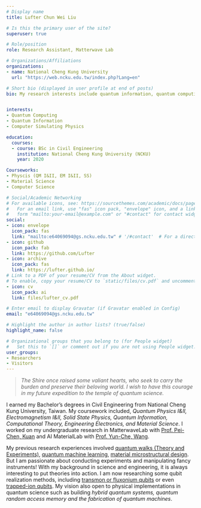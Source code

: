 ```yaml
---
# Display name
title: Lufter Chun Wei Liu

# Is this the primary user of the site?
superuser: true

# Role/position
role: Research Assistant, Matterwave Lab

# Organizations/Affiliations
organizations:
- name: National Cheng Kung University
  url: "https://web.ncku.edu.tw/index.php?Lang=en"

# Short bio (displayed in user profile at end of posts)
bio: My research interests include quantum information, quantum computing, computer simulating physics.


interests:
- Quantum Computing
- Quantum Information
- Computer Simulating Physics

education:
  courses:
  - course: BSc in Civil Engineering
    institution: National Cheng Kung University (NCKU)
    year: 2020

Courseworks:
- Physcis (QM I&II, EM I&II, SS)
- Material Science
- Computer Science

# Social/Academic Networking
# For available icons, see: https://sourcethemes.com/academic/docs/page-builder/#icons
#   For an email link, use "fas" icon pack, "envelope" icon, and a link in the
#   form "mailto:your-email@example.com" or "#contact" for contact widget.
social:
- icon: envelope
  icon_pack: fas
  link: "mailto:e64069094@gs.ncku.edu.tw" # '/#contact'  # For a direct email link, use "mailto:test@example.org".
- icon: github
  icon_pack: fab
  link: https://github.com/Lufter
- icon: archive
  icon_pack: fas
  link: https://lufter.github.io/
# Link to a PDF of your resume/CV from the About widget.
# To enable, copy your resume/CV to `static/files/cv.pdf` and uncomment the lines below.
- icon: cv
  icon_pack: ai
  link: files/lufter_cv.pdf

# Enter email to display Gravatar (if Gravatar enabled in Config)
email: "e64069094@gs.ncku.edu.tw"

# Highlight the author in author lists? (true/false)
highlight_name: false

# Organizational groups that you belong to (for People widget)
#   Set this to `[]` or comment out if you are not using People widget.
user_groups:
- Researchers
- Visitors
---
```


>*The Shire once raised some valiant hearts, who seek to carry the burden and preserve their beloving world. I wish to have this courage in my future expedition to the temple of quantum science.*

I earned my Bachelor’s degrees in Civil Engineering from National Cheng Kung University, Taiwan. My coursework included, *Quantum Physics I&II, Electromagnetism I&II, Solid State Physics, Quantum Information, Computational Theory, Engineering Electronics, and Material Science*. I worked on my undergraduate research in MatterwaveLab with [Prof. Pei-Chen, Kuan](https://thelm2005.wixsite.com/website) and AI MaterialLab with [Prof. Yun-Che, Wang](http://myweb.ncku.edu.tw/~yunche/). 

My previous research experiences involved [quantum walks (Theory and Experiments)](https://lufteracademy.netlify.app/project/mwqw/), [quantum machine learning](https://lufteracademy.netlify.app/project/ibmq-camp-2020/), [material microstructural design](https://lufteracademy.netlify.app/project/microdesign/). But I am passionate about conducting experiments and manipulating fancy instruments! With my background in science and engineering, it is always interesting to put theories into action. I am now researching some qubit realization methods, including [transmon or fluxonium qubits](https://arxiv.org/pdf/1904.06560.pdf) or even [trapped-ion qubits](https://arxiv.org/pdf/1904.04178.pdf). My vision also open to physical implementations in quantum science such as building *hybrid quantum systems, quantum random access memory and the fabrication of quantum machines*.